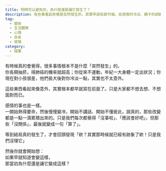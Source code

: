 ```yaml
---
title: 明明可以避免的，為什麼還是讓它發生了？
description: 有些事看起來像是突然發生的，其實早就有跡可循。從感情的冷淡、親子的疏離，到身體的警訊，我們是不是早就知道結果，卻還是選擇忽略？
tag:
  - 關係
  - 生活觀察
  - 心情
  - 自省
  - 感情
category:
  - 隨筆
---
```


有時候真的會覺得，很多事情根本不是什麼「突然發生」的。  
你長期抽菸，得肺癌的機率就超高；你從來不運動，年紀一大身體一定出狀況；你現在對小孩很差，他們長大後對你冷淡一點，其實也不太意外。

這些東西看起來像意外，其實根本都早就寫在前面了。只是大家都不想去想、不想面對而已。

感情的事也是一樣。  
一開始熱得要命，然後慢慢變冷，開始不講話、開始不懂彼此，說真的，那些改變都是一點一滴累積出來的。只是我們每次都覺得「沒事啦」、「應該會好吧」，但那些「沒關係」，最後就變成一句「算了」。

等到結局真的發生了，才會回頭發現「欸？其實那時候就已經有跡象了欸！只是我們沒理它」

然後你就會開始想：  
如果早就知道會變這樣，  
那當初為什麼還是讓它變成這樣？
